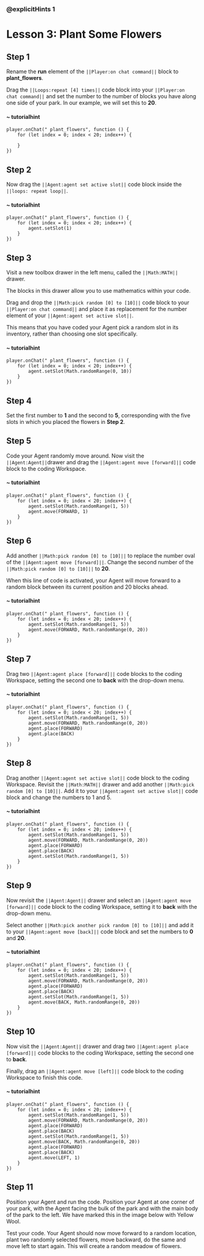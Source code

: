 ### @explicitHints 1

# Lesson 3: Plant Some Flowers 

## Step 1
Rename the **run** element of the ``||Player:on chat command||`` block to **plant_flowers**. 

Drag the ``||Loops:repeat [4] times||`` code block into your ``||Player:on chat command||`` and set the number to the number of blocks you have along one side of your park. In our example, we will set this to **20**. 

#### ~ tutorialhint
``` blocks
player.onChat(" plant_flowers", function () {
    for (let index = 0; index < 20; index++) {
    	
    }
})
```

## Step 2
Now drag the ``||Agent:agent set active slot||`` code block inside the ``||loops: repeat loop||``.    

#### ~ tutorialhint
``` blocks
player.onChat(" plant_flowers", function () {
    for (let index = 0; index < 20; index++) {
        agent.setSlot(1)
    }
})
```

## Step 3
Visit a new toolbox drawer in the left menu, called the ``||Math:MATH||`` drawer. 

The blocks in this drawer allow you to use mathematics within your code.

Drag and drop the ``||Math:pick random [0] to [10]||`` code block to your ``||Player:on chat command||`` and place it as replacement for the number element of your ``||Agent:agent set active slot||``. 

This means that you have coded your Agent pick a random slot in its inventory, rather than choosing one slot specifically. 

#### ~ tutorialhint
``` blocks
player.onChat(" plant_flowers", function () {
    for (let index = 0; index < 20; index++) {
        agent.setSlot(Math.randomRange(0, 10))
    }
})
```

## Step 4
Set the first number to **1** and the second to **5**, corresponding with the five slots in which you placed the flowers in **Step 2**. 

## Step 5
Code your Agent randomly move around. Now visit the ``||Agent:Agent||``drawer and drag the ``||Agent:agent move [forward]||`` code block to the coding Workspace.   

#### ~ tutorialhint
``` blocks
player.onChat(" plant_flowers", function () {
    for (let index = 0; index < 20; index++) {
        agent.setSlot(Math.randomRange(1, 5))
        agent.move(FORWARD, 1)
    }
})
```

## Step 6
Add another ``||Math:pick random [0] to [10]||`` to replace the number oval of the ``||Agent:agent move [forward]||``. Change the second number of the ``||Math:pick random [0] to [10]||`` to **20**. 

When this line of code is activated, your Agent will move forward to a random block between its current position and 20 blocks ahead. 

#### ~ tutorialhint
``` blocks
player.onChat(" plant_flowers", function () {
    for (let index = 0; index < 20; index++) {
        agent.setSlot(Math.randomRange(1, 5))
        agent.move(FORWARD, Math.randomRange(0, 20))
    }
})
```

## Step 7
Drag two ``||Agent:agent place [forward]||`` code blocks to the coding Workspace, setting the second one to **back** with the drop-down menu. 

#### ~ tutorialhint
``` blocks
player.onChat(" plant_flowers", function () {
    for (let index = 0; index < 20; index++) {
        agent.setSlot(Math.randomRange(1, 5))
        agent.move(FORWARD, Math.randomRange(0, 20))
        agent.place(FORWARD)
        agent.place(BACK)
    }
})

```

## Step 8
Drag another ``||Agent:agent set active slot||`` code block to the coding Workspace. Revisit the ``||Math:MATH||`` drawer and add another ``||Math:pick random [0] to [10]||``. Add it to your ``||Agent:agent set active slot||`` code block and change the numbers to 1 and 5. 

#### ~ tutorialhint
``` blocks
player.onChat(" plant_flowers", function () {
    for (let index = 0; index < 20; index++) {
        agent.setSlot(Math.randomRange(1, 5))
        agent.move(FORWARD, Math.randomRange(0, 20))
        agent.place(FORWARD)
        agent.place(BACK)
        agent.setSlot(Math.randomRange(1, 5))
    }
})
```

## Step 9
Now revisit the ``||Agent:Agent||`` drawer and select an ``||Agent:agent move [forward]||`` code block to the coding Workspace, setting it to **back** with the drop-down menu. 

Select another ``||Math:pick another pick random [0] to [10]||`` and add it to your ``||Agent:agent move [back]||`` code block and set the numbers to **0** and **20**. 

#### ~ tutorialhint
``` blocks
player.onChat(" plant_flowers", function () {
    for (let index = 0; index < 20; index++) {
        agent.setSlot(Math.randomRange(1, 5))
        agent.move(FORWARD, Math.randomRange(0, 20))
        agent.place(FORWARD)
        agent.place(BACK)
        agent.setSlot(Math.randomRange(1, 5))
        agent.move(BACK, Math.randomRange(0, 20))
    }
})
```

## Step 10
Now visit the ``||Agent:Agent||`` drawer and drag two ``||Agent:agent place [forward]||`` code blocks to the coding Workspace, setting the second one to **back**. 

Finally, drag an ``||Agent:agent move [left]||`` code block to the coding Workspace to finish this code. 

#### ~ tutorialhint
``` blocks
player.onChat(" plant_flowers", function () {
    for (let index = 0; index < 20; index++) {
        agent.setSlot(Math.randomRange(1, 5))
        agent.move(FORWARD, Math.randomRange(0, 20))
        agent.place(FORWARD)
        agent.place(BACK)
        agent.setSlot(Math.randomRange(1, 5))
        agent.move(BACK, Math.randomRange(0, 20))
        agent.place(FORWARD)
        agent.place(BACK)
        agent.move(LEFT, 1)
    }
})
```

## Step 11
Position your Agent and run the code. Position your Agent at one corner of your park, with the Agent facing the bulk of the park and with the main body of the park to the left. We have marked this in the image below with Yellow Wool. 

Test your code. Your Agent should now move forward to a random location, plant two randomly selected flowers, move backward, do the same and move left to start again. This will create a random meadow of flowers. 
